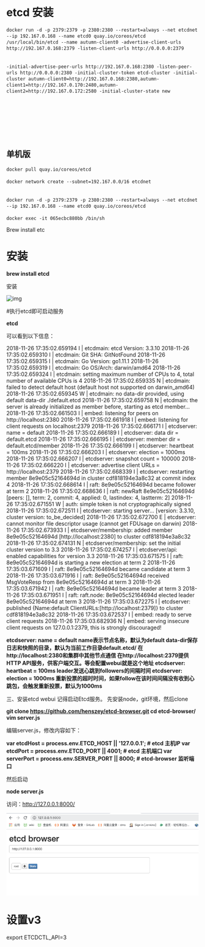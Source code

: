 

# etcd 安装

```
docker run -d -p 2379:2379 -p 2380:2380 --restart=always --net etcdnet --ip 192.167.0.168 --name etcd0 quay.io/coreos/etcd /usr/local/bin/etcd --name autumn-client0 -advertise-client-urls http://192.167.0.168:2379 -listen-client-urls http://0.0.0.0:2379 


-initial-advertise-peer-urls http://192.167.0.168:2380 -listen-peer-urls http://0.0.0.0:2380 -initial-cluster-token etcd-cluster -initial-cluster autumn-client0=http://192.167.0.168:2380,autumn-client1=http://192.167.0.170:2480,autumn-client2=http://192.167.0.172:2580 -initial-cluster-state new






 

```

 ## 单机版

```
docker pull quay.io/coreos/etcd

docker network create --subnet=192.167.0.0/16 etcdnet 


docker run -d -p 2379:2379 -p 2380:2380 --restart=always --net etcdnet --ip 192.167.0.168 --name etcd0 quay.io/coreos/etcd

docker exec -it 065ecbc880bb /bin/sh
```

Brew install etc

#  安装

**brew install etcd**

安装

![img](https://img-blog.csdnimg.cn/20181126232533717.png?x-oss-process=image/watermark,type_ZmFuZ3poZW5naGVpdGk,shadow_10,text_aHR0cHM6Ly9ibG9nLmNzZG4ubmV0L0F4ZWxhMzBX,size_16,color_FFFFFF,t_70)

\#执行etcd即可启动服务

**etcd**

可以看到以下信息：

2018-11-26 17:35:02.659194 I | etcdmain: etcd Version: 3.3.10
2018-11-26 17:35:02.659310 I | etcdmain: Git SHA: GitNotFound
2018-11-26 17:35:02.659315 I | etcdmain: Go Version: go1.11.1
2018-11-26 17:35:02.659319 I | etcdmain: Go OS/Arch: darwin/amd64
2018-11-26 17:35:02.659324 I | etcdmain: setting maximum number of CPUs to 4, total number of available CPUs is 4
2018-11-26 17:35:02.659335 N | etcdmain: failed to detect default host (default host not supported on darwin_amd64)
2018-11-26 17:35:02.659345 W | etcdmain: no data-dir provided, using default data-dir ./default.etcd
2018-11-26 17:35:02.659758 N | etcdmain: the server is already initialized as member before, starting as etcd member...
2018-11-26 17:35:02.661503 I | embed: listening for peers on http://localhost:2380
2018-11-26 17:35:02.661918 I | embed: listening for client requests on localhost:2379
2018-11-26 17:35:02.666171 I | etcdserver: name = default
2018-11-26 17:35:02.666189 I | etcdserver: data dir = default.etcd
2018-11-26 17:35:02.666195 I | etcdserver: member dir = default.etcd/member
2018-11-26 17:35:02.666199 I | etcdserver: heartbeat = 100ms
2018-11-26 17:35:02.666203 I | etcdserver: election = 1000ms
2018-11-26 17:35:02.666207 I | etcdserver: snapshot count = 100000
2018-11-26 17:35:02.666220 I | etcdserver: advertise client URLs = http://localhost:2379
2018-11-26 17:35:02.668339 I | etcdserver: restarting member 8e9e05c52164694d in cluster cdf818194e3a8c32 at commit index 4
2018-11-26 17:35:02.668614 I | raft: 8e9e05c52164694d became follower at term 2
2018-11-26 17:35:02.668636 I | raft: newRaft 8e9e05c52164694d [peers: [], term: 2, commit: 4, applied: 0, lastindex: 4, lastterm: 2]
2018-11-26 17:35:02.671551 W | auth: simple token is not cryptographically signed
2018-11-26 17:35:02.672511 I | etcdserver: starting server... [version: 3.3.10, cluster version: to_be_decided]
2018-11-26 17:35:02.672700 E | etcdserver: cannot monitor file descriptor usage (cannot get FDUsage on darwin)
2018-11-26 17:35:02.673933 I | etcdserver/membership: added member 8e9e05c52164694d [http://localhost:2380] to cluster cdf818194e3a8c32
2018-11-26 17:35:02.674131 N | etcdserver/membership: set the initial cluster version to 3.3
2018-11-26 17:35:02.674257 I | etcdserver/api: enabled capabilities for version 3.3
2018-11-26 17:35:03.671575 I | raft: 8e9e05c52164694d is starting a new election at term 2
2018-11-26 17:35:03.671609 I | raft: 8e9e05c52164694d became candidate at term 3
2018-11-26 17:35:03.671916 I | raft: 8e9e05c52164694d received MsgVoteResp from 8e9e05c52164694d at term 3
2018-11-26 17:35:03.671942 I | raft: 8e9e05c52164694d became leader at term 3
2018-11-26 17:35:03.671951 I | raft: raft.node: 8e9e05c52164694d elected leader 8e9e05c52164694d at term 3
2018-11-26 17:35:03.672275 I | etcdserver: published {Name:default ClientURLs:[http://localhost:2379]} to cluster cdf818194e3a8c32
2018-11-26 17:35:03.672537 I | embed: ready to serve client requests
2018-11-26 17:35:03.682936 N | embed: serving insecure client requests on 127.0.0.1:2379, this is strongly discouraged!
 


**etcdserver: name = default name表示节点名称，默认为default
data-dir保存日志和快照的目录，默认为当前工作目录default.etcd/
在http://localhost:2380和集群中其他节点通信
在http://localhost:2379提供HTTP API服务，供客户端交互。等会配置webui就是这个地址
etcdserver: heartbeat = 100ms leader发送心跳到followers的间隔时间
etcdserver: election = 1000ms 重新投票的超时时间，如果follow在该时间间隔没有收到心跳包，会触发重新投票，默认为1000ms**

 


三、安装etcd webui
记得启动Etcd服务。
先安装node，git环境，然后clone

**git clone https://github.com/henszey/etcd-browser.git
cd etcd-browser/
vim server.js**  

编辑server.js，修改内容如下：

**var etcdHost = process.env.ETCD_HOST || '127.0.0.1';  # etcd 主机IP
var etcdPort = process.env.ETCD_PORT || 4001;      # etcd 主机端口
var serverPort = process.env.SERVER_PORT || 8000;    # etcd-browser 监听端口**

然后启动

**node server.js**

访问：http://127.0.0.1:8000/

![image-20200627220906928](etcd安装1.assets/image-20200627220906928.png)



# 设置v3

export ETCDCTL_API=3